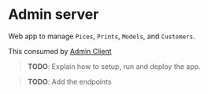# Admin server

Web app to manage `Pices`, `Prints`, `Models`, and `Customers`.

This consumed by [Admin Client](/Admin-client)

> **TODO**: Explain how to setup, run and deploy the app.

> **TODO**: Add the endpoints
